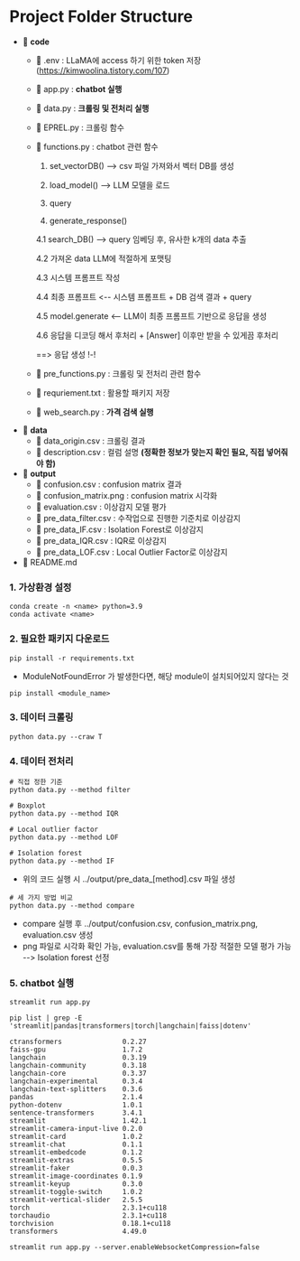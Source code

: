 # Project Folder Structure

- 📂 **code**
  - 📄 .env : LLaMA에 access 하기 위한 token 저장 (https://kimwoolina.tistory.com/107)
  - 📄 app.py : **chatbot 실행** 
  - 📄 data.py : **크롤링 및 전처리 실행**
  - 📄 EPREL.py : 크롤링 함수
  - 📄 functions.py : chatbot 관련 함수
     1. set_vectorDB() --> csv 파일 가져와서 벡터 DB를 생성
    
    2. load_model() --> LLM 모델을 로드
    
    4. query 
    
    5. generate_response()
       
    4.1 search_DB() --> query 임베딩 후, 유사한 k개의 data 추출
    
    4.2 가져온 data LLM에 적절하게 포맷팅
    
    4.3 시스템 프롬프트 작성
    
    4.4 최종 프롬프트 <-- 시스템 프롬프트 + DB 검색 결과 + query 
    
    4.5 model.generate <-- LLM이 최종 프롬프트 기반으로 응답을 생성
    
    4.6 응답을 디코딩 해서 후처리 + [Answer] 이후만 받을 수 있게끔 후처리
    
    ==> 응답 생성 !-!
  - 📄 pre_functions.py : 크롤링 및 전처리 관련 함수
  - 📄 requriement.txt : 활용할 패키지 저장
  - 📄 web_search.py : **가격 검색 실행**
- 📂 **data**
  - 📄 data_origin.csv : 크롤링 결과
  - 📄 description.csv : 컬럼 설명 **(정확한 정보가 맞는지 확인 필요, 직접 넣어줘야 함)**
- 📂 **output**
  - 📄 confusion.csv : confusion matrix 결과
  - 📄 confusion_matrix.png : confusion matrix 시각화
  - 📄 evaluation.csv : 이상감지 모델 평가
  - 📄 pre_data_filter.csv : 수작업으로 진행한 기준치로 이상감지
  - 📄 pre_data_IF.csv : Isolation Forest로 이상감지
  - 📄 pre_data_IQR.csv : IQR로 이상감지
  - 📄 pre_data_LOF.csv : Local Outlier Factor로 이상감지
- 📄 README.md


### 1. 가상환경 설정
```
conda create -n <name> python=3.9
conda activate <name>
```
### 2. 필요한 패키지 다운로드 
```
pip install -r requirements.txt
```
- ModuleNotFoundError 가 발생한다면, 해당 module이 설치되어있지 않다는 것
```
pip install <module_name>
```
### 3. 데이터 크롤링
```
python data.py --craw T
```

### 4. 데이터 전처리
```
# 직접 정한 기준
python data.py --method filter
```
```
# Boxplot
python data.py --method IQR
```
```
# Local outlier factor
python data.py --method LOF
```
```
# Isolation forest
python data.py --method IF
```
- 위의 코드 실행 시 ../output/pre_data_[method].csv 파일 생성
```
# 세 가지 방법 비교
python data.py --method compare
```
- compare 실행 후 ../output/confusion.csv, confusion_matrix.png, evaluation.csv 생성
- png 파일로 시각화 확인 가능, evaluation.csv를 통해 가장 적절한 모델 평가 가능 --> Isolation forest 선정
### 5. chatbot 실행
```
streamlit run app.py
```



```
pip list | grep -E 'streamlit|pandas|transformers|torch|langchain|faiss|dotenv'
```
```
ctransformers               0.2.27
faiss-gpu                   1.7.2
langchain                   0.3.19
langchain-community         0.3.18
langchain-core              0.3.37
langchain-experimental      0.3.4
langchain-text-splitters    0.3.6
pandas                      2.1.4
python-dotenv               1.0.1
sentence-transformers       3.4.1
streamlit                   1.42.1
streamlit-camera-input-live 0.2.0
streamlit-card              1.0.2
streamlit-chat              0.1.1
streamlit-embedcode         0.1.2
streamlit-extras            0.5.5
streamlit-faker             0.0.3
streamlit-image-coordinates 0.1.9
streamlit-keyup             0.3.0
streamlit-toggle-switch     1.0.2
streamlit-vertical-slider   2.5.5
torch                       2.3.1+cu118
torchaudio                  2.3.1+cu118
torchvision                 0.18.1+cu118
transformers                4.49.0

```

```
streamlit run app.py --server.enableWebsocketCompression=false
```

